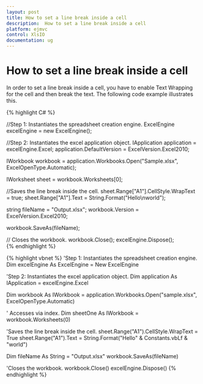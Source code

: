 ```yaml
---
layout: post
title: How to set a line break inside a cell 
description:  How to set a line break inside a cell
platform: ejmvc
control: XlsIO	
documentation: ug
---
```


# How to set a line break inside a cell

In order to set a line break inside a cell, you have to enable Text Wrapping for the cell and then break the text. The following code example illustrates this.

 
{% highlight C# %}

 
//Step 1: Instantiates the spreadsheet creation engine.
ExcelEngine excelEngine = new ExcelEngine();

//Step 2: Instantiates the excel application object.
IApplication application = excelEngine.Excel;
application.DefaultVersion = ExcelVersion.Excel2010;
 
IWorkbook workbook = application.Workbooks.Open("Sample.xlsx", ExcelOpenType.Automatic);
 
IWorksheet sheet = workbook.Worksheets[0];
 
//Saves the line break inside the cell.
sheet.Range["A1"].CellStyle.WrapText = true;
sheet.Range["A1"].Text = String.Format("Hello\nworld");
 
string fileName = "Output.xlsx";
workbook.Version = ExcelVersion.Excel2010;
 
workbook.SaveAs(fileName);
 
// Closes the workbook.
workbook.Close();
excelEngine.Dispose();         
 {% endhighlight %}    


{% highlight vbnet %}
 'Step 1: Instantiates the spreadsheet creation engine.
Dim excelEngine As ExcelEngine = New ExcelEngine
 
'Step 2: Instantiates the excel application object.
Dim application As IApplication = excelEngine.Excel
 
Dim workbook As IWorkbook = application.Workbooks.Open("sample.xlsx", ExcelOpenType.Automatic)
 
' Accesses via index.
Dim sheetOne As IWorkbook = workbook.Worksheets(0)
 
'Saves the line break inside the cell.
sheet.Range("A1").CellStyle.WrapText = True
sheet.Range("A1").Text = String.Format("Hello" & Constants.vbLf & "world")
 
Dim fileName As String = "Output.xlsx"
workbook.SaveAs(fileName)
 
'Closes the workbook.
workbook.Close()
excelEngine.Dispose()
{% endhighlight %}

